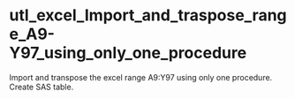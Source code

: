 # utl_excel_Import_and_traspose_range_A9-Y97_using_only_one_procedure
Import and transpose the excel range A9:Y97 using only one procedure. Create SAS table.
